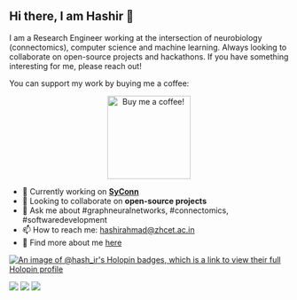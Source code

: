 ## Hi there, I am Hashir 👋
I am a Research Engineer working at the intersection of neurobiology (connectomics), computer science and machine learning. Always looking to collaborate on open-source projects and hackathons. If you have something interesting for me, please reach out! 

You can support my work by buying me a coffee:
<p align="center">
  <a href="https://www.buymeacoffee.com/hashirahmad" target="_blank" align="center">
    <img align="center" width="150" alt="Buy me a coffee!" src="https://user-images.githubusercontent.com/45996390/207982125-1c9634e2-c9eb-46d0-b2bf-69b7645f8afd.png"/> 
  </a>
</p>

<!--
**hash-ir/hash-ir** is a ✨ _special_ ✨ repository because its `README.md` (this file) appears on your GitHub profile.

Here are some ideas to get you started:

### Connect with me:
[<img align="left" alt="Hashir | Blog" width="22px" src="https://raw.githubusercontent.com/iconic/open-iconic/master/svg/globe.svg" />](https://hash-ir.github.io/)
[<img align="left" alt="Hashir | LinkedIn" width="22px" src="https://cdn.jsdelivr.net/npm/simple-icons@v3/icons/linkedin.svg" />](https://www.linkedin.com/in/hashir-ahmad/)
[<img align="left" alt="Hashir | Instagram" width="22px" src="https://cdn.jsdelivr.net/npm/simple-icons@v3/icons/instagram.svg" />](https://www.instagram.com/hash_ir/)
[<img align="left" alt="Hashir | Telegram" width="22px" src="https://cdn.jsdelivr.net/npm/simple-icons@3.6.1/icons/telegram.svg" />](https://t.me/hash_ir)

<br>
-->
- 🌱 Currently working on **[SyConn](https://syconn.readthedocs.io/en/latest/)**
- 👯 Looking to collaborate on **open-source projects**
- 💬 Ask me about #graphneuralnetworks, #connectomics, #softwaredevelopment
- 📫 How to reach me: hashirahmad@zhcet.ac.in
- 🔭 Find more about me [here](https://hash-ir.github.io/)

[![An image of @hash_ir's Holopin badges, which is a link to view their full Holopin profile](https://holopin.me/hash_ir)](https://holopin.io/@hash_ir)

[![](https://img.shields.io/static/v1?logo=LinkedIn&logoColor=blue&label=Connect&message=1526&color=blue&style=for-the-badge)](https://www.linkedin.com/in/hashir-ahmad/)
[![](https://img.shields.io/twitter/follow/_hash_ir_?color=blue&logo=twitter&style=for-the-badge)](https://twitter.com/_hash_ir_)
[![](https://komarev.com/ghpvc/?logo=GitHub&username=hash-ir&label=PROFILE+VIEWS&style=for-the-badge)]()
<!--
![](https://img.shields.io/badge/MaxPlanckGesellschaft-006C66.svg?style=for-the-badge&logo=Max-Planck-Gesellschaft&logoColor=white)
-->

<!--
### Tech Stack
[<img align="left" alt="Python" width="26px" src="https://raw.githubusercontent.com/github/explore/80688e429a7d4ef2fca1e82350fe8e3517d3494d/topics/python/python.png" />](topics/python)
[<img align="left" alt="PyTorch" width="26px" src="https://github.com/pytorch/pytorch/blob/master/docs/source/_static/img/pytorch-logo-flame.png?raw=true" />](pytorch)
[<img align="left" alt="NumPy" width="26px" src="https://numpy.org/images/logos/numpy.svg" />](numpy)
[<img align="left" alt="OpenCV" width="26px" src="https://github.com/opencv/opencv/blob/master/doc/opencv-logo.png?raw=true" />](opencv)
[<img align="left" alt="Pandas" width="26px" src="https://cdn.jsdelivr.net/npm/simple-icons@3.6.1/icons/pandas.svg" />](pandas-dev)
[<img align="left" alt="LaTeX" width="26px" src="https://raw.githubusercontent.com/github/explore/80688e429a7d4ef2fca1e82350fe8e3517d3494d/topics/latex/latex.png" />](topics/latex)
<br />

[<img align="left" alt="Markdown" width="26px" src="https://raw.githubusercontent.com/github/explore/80688e429a7d4ef2fca1e82350fe8e3517d3494d/topics/markdown/markdown.png" />](topics/markdown)
[<img align="left" alt="Python" width="26px" src="https://raw.githubusercontent.com/github/explore/80688e429a7d4ef2fca1e82350fe8e3517d3494d/topics/ubuntu/ubuntu.png" />](topics/ubuntu)
[<img align="left" alt="Git" width="26px" src="https://raw.githubusercontent.com/github/explore/80688e429a7d4ef2fca1e82350fe8e3517d3494d/topics/git/git.png" />](git)
[<img align="left" alt="Github" width="26px" src="https://raw.githubusercontent.com/github/explore/78df643247d429f6cc873026c0622819ad797942/topics/github/github.png" />]()
[<img align="left" alt="Visual Studio Code" width="26px" src="https://raw.githubusercontent.com/github/explore/80688e429a7d4ef2fca1e82350fe8e3517d3494d/topics/visual-studio-code/visual-studio-code.png" />](microsoft/vscode)
[<img align="left" alt="Terminal" width="26px" src="https://raw.githubusercontent.com/github/explore/80688e429a7d4ef2fca1e82350fe8e3517d3494d/topics/terminal/terminal.png" />](topics/terminal)
-->
